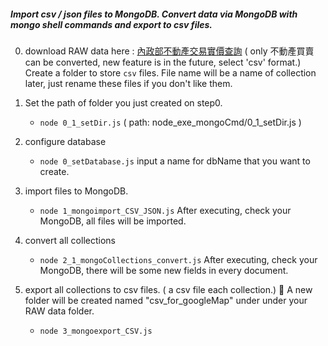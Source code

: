 ##### Import csv / json files to MongoDB. Convert data via MongoDB with mongo shell commands and export to csv files.

0. download RAW data here : [內政部不動產交易實價查詢](http://plvr.land.moi.gov.tw/DownloadOpenData)
( only 不動產買賣 can be converted, new feature is in the future, select 'csv' format.)
Create a folder to store `csv` files. File name will be a name of collection later, just rename these files if you don't like them.

1. Set the path of folder you just created on step0.

    - `node 0_1_setDir.js` 
    ( path:  node_exe_mongoCmd/0_1_setDir.js )
  
2. configure database 
    - `node 0_setDatabase.js` 
    input a name for dbName that you want to create.



3. import files to MongoDB.
    - `node 1_mongoimport_CSV_JSON.js`
    After executing, check your MongoDB, all files will be imported.



4. convert all collections
    - `node 2_1_mongoCollections_convert.js`
    After executing, check your MongoDB, there will be some new fields in every document.

5. export all collections to csv files. ( a csv file each collection.)  A new folder will be created named "csv_for_googleMap" under under your RAW data folder.
    - `node 3_mongoexport_CSV.js`